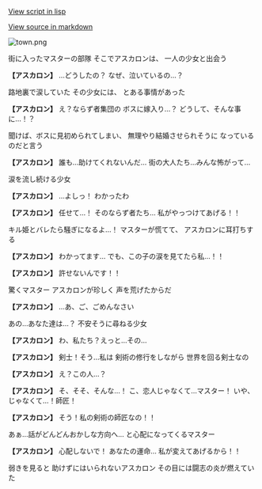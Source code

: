 [View script in lisp](../scripts/10235201.txt)

[View source in markdown](10235201.md)

![town.png](../images/backgrounds/town.png)

街に入ったマスターの部隊
そこでアスカロンは、
一人の少女と出会う

**【アスカロン】**
…どうしたの？
なぜ、泣いているの…？

路地裏で涙していた
その少女には、
とある事情があった

**【アスカロン】**
え？ならず者集団の
ボスに嫁入り…？
どうして、そんな事に…！？

聞けば、ボスに見初められてしまい、
無理やり結婚させられそうに
なっているのだと言う

**【アスカロン】**
誰も…助けてくれないんだ…
街の大人たち…みんな怖がって…

涙を流し続ける少女

**【アスカロン】**
…よしっ！
わかったわ

**【アスカロン】**
任せて…！
そのならず者たち…
私がやっつけてあげる！！

キル姫とバレたら騒ぎになるよ…！
マスターが慌てて、
アスカロンに耳打ちする

**【アスカロン】**
わかってます…
でも、この子の涙を見てたら私…！！

**【アスカロン】**
許せないんです！！

驚くマスター
アスカロンが珍しく
声を荒げたからだ

**【アスカロン】**
…あ、ご、ごめんなさい

あの…あなた達は…？
不安そうに尋ねる少女

**【アスカロン】**
わ、私たち？えっと…その…

**【アスカロン】**
剣士！そう…私は
剣術の修行をしながら
世界を回る剣士なの

**【アスカロン】**
え？この人…？

**【アスカロン】**
そ、そそ、そんな…！
こ、恋人じゃなくて…マスター！
いや、じゃなくて…！師匠！

**【アスカロン】**
そう！私の剣術の師匠なの！！

あぁ…話がどんどんおかしな方向へ…
と心配になってくるマスター

**【アスカロン】**
心配しないで！
あなたの運命…
私が変えてあげるから！！

弱きを見ると
助けずにはいられないアスカロン
その目には闘志の炎が燃えていた
